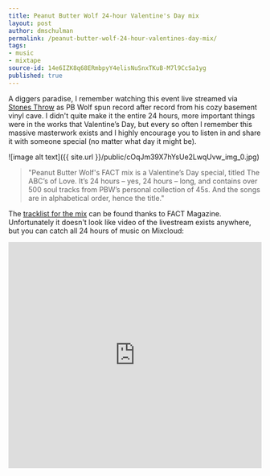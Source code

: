 ```yaml
---
title: Peanut Butter Wolf 24-hour Valentine's Day mix
layout: post
author: dmschulman
permalink: /peanut-butter-wolf-24-hour-valentines-day-mix/
tags:
- music
- mixtape
source-id: 14e6IZK8q68ERmbpyY4elisNuSnxTKuB-M7l9CcSa1yg
published: true
---
```

A diggers paradise, I remember watching this event live streamed via [Stones Throw](https://www.stonesthrow.com/) as PB Wolf spun record after record from his cozy basement vinyl cave. I didn't quite make it the entire 24 hours, more important things were in the works that Valentine’s Day, but every so often I remember this massive masterwork exists and I highly encourage you to listen in and share it with someone special (no matter what day it might be).

![image alt text]({{ site.url }}/public/cOqJm39X7hYsUe2LwqUvw_img_0.jpg)

> "Peanut Butter Wolf's FACT mix is a Valentine’s Day special, titled The ABC’s of Love. It’s 24 hours – yes, 24 hours – long, and contains over 500 soul tracks from PBW’s personal collection of 45s. And the songs are in alphabetical order, hence the title."

The [tracklist for the mix](https://factmag-images.s3.amazonaws.com/wp-content/uploads/2014/02/PBW-24-hour-mix-tracklist.pdf) can be found thanks to FACT Magazine. Unfortunately it doesn't look like video of the livestream exists anywhere, but you can catch all 24 hours of music on Mixcloud:

<iframe width="100%" height="450" scrolling="no" frameborder="no" src="https://w.soundcloud.com/player/?url=https%3A//api.soundcloud.com/playlists/23373836&amp;color=ff5500&amp;auto_play=false&amp;hide_related=false&amp;show_artwork=true"></iframe>
